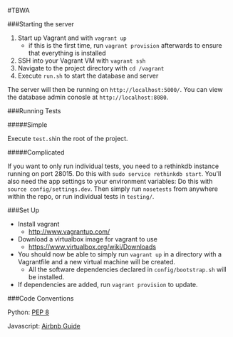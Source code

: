 
#TBWA

###Starting the server

1. Start up Vagrant and with `vagrant up`
    - if this is the first time, run `vagrant provision` afterwards to ensure that everything is installed
2. SSH into your Vagrant VM with `vagrant ssh`
3. Navigate to the project directory with `cd /vagrant`
4. Execute `run.sh` to start the database and server

The server will then be running on `http://localhost:5000/`.
You can view the database admin conosle at `http://localhost:8080`.

###Running Tests

#####Simple

Execute `test.sh`in the root of the project.

#####Complicated

If you want to only run individual tests, you need to a rethinkdb instance running on port 28015.
Do this with `sudo service rethinkdb start`.
You'll also need the app settings to your environment variables:
Do this with `source config/settings.dev`.
Then simply run `nosetests` from anywhere within the repo, or run individual tests in `testing/`.

###Set Up

- Install vagrant
  - http://www.vagrantup.com/
- Download a virtualbox image for vagrant to use
  - https://www.virtualbox.org/wiki/Downloads
- You should now be able to simply run `vagrant up`  in a directory with a Vagrantfile and a new virtual machine will be created.
  - All the software dependencies declared in `config/bootstrap.sh` will be installed.
- If dependencies are added, run `vagrant provision` to update.

###Code Conventions

Python: [PEP 8](http://www.python.org/dev/peps/pep-0008/)

Javascript: [Airbnb Guide](https://github.com/airbnb/javascript)

